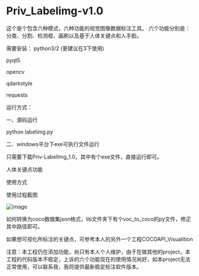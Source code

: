 # Priv_Labelimg-v1.0
这个是个包含六种模式，六种功能的视觉图像数据标注工具。
六个功能分别是：分类、分割、检测框、画刷以及基于人体关键点和人手脸。

需要安装：
python3/2 (更建议在3下使用)

pyqt5

opencv

qdarkstyle

requests

运行方式：

一、源码运行

python labelimg.py

二、windows平台下exe可执行文件运行

只需要下载Priv-LabelImg_1.0，其中有个exe文件，直接运行即可。


人体关键点功能

使用方式

使用过程截图

![image](https://github.com/ZHUXUHAN/Priv-LabelImg/blob/master/屏幕快照%202019-04-10%20上午9.33.06.png)

如何转换为coco数据集json格式，lib文件夹下有个voc_to_coco的py文件，修正其中路径即可。

如果想可视化所标注的关键点，可参考本人的另外一个工程COCOAPI_Visualition

注意：本工程仍在添加功能，尚只有本人个人维护，由于在做其他的project，本工程的代码版本不稳定，上诉的六个功能现在的使用情况尚好，如本project无法正常使用，可以联系我，我将提供最新稳定标注软件版本。
